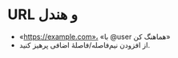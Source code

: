 # URL و هندل

- «https://example.com»، «با @user هماهنگ کن»
- از افزودن نیم‌فاصله/فاصلهٔ اضافی پرهیز کنید.
